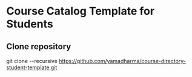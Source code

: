 # Course Catalog Template for Students

## Clone repository

git clone --recursive https://github.com/yamadharma/course-directory-student-template.git

